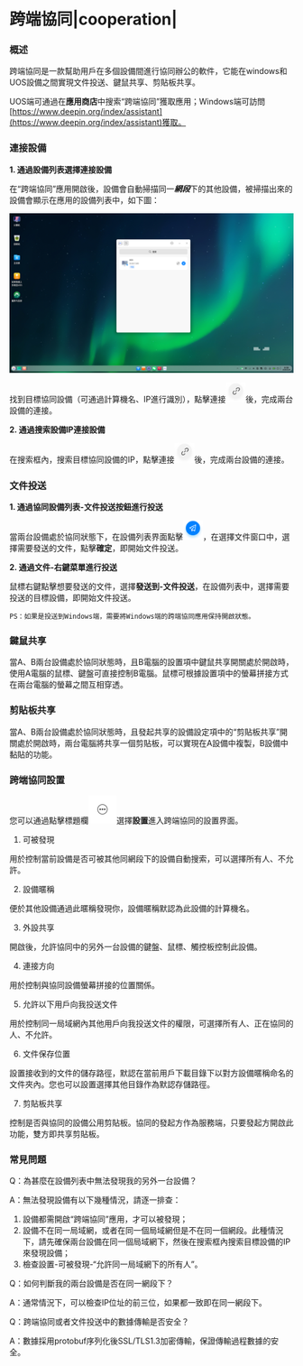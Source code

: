 # 跨端協同|cooperation|

### 概述

跨端協同是一款幫助用戶在多個設備間進行協同辦公的軟件，它能在windows和UOS設備之間實現文件投送、鍵鼠共享、剪貼板共享。

UOS端可通過在**應用商店**中搜索“跨端協同”獲取應用；Windows端可訪問[https://www.deepin.org/index/assistant](https://www.deepin.org/index/assistant)獲取。

### 連接設備

**1. 通過設備列表選擇連接設備**

在“跨端協同”應用開啟後，設備會自動掃描同一***網段***下的其他設備，被掃描出來的設備會顯示在應用的設備列表中，如下圖：

![listofdevices](./fig/listofdevices.png)

找到目標協同設備（可通過計算機名、IP進行識別），點擊連接<img src="../common/connect.png" alt="connect" style="zoom:40%;" />後，完成兩台設備的連接。

**2. 通過搜索設備IP連接設備**

在搜索框內，搜索目標協同設備的IP，點擊連接<img src="../common/connect.png" alt="connect" style="zoom:40%;" />後，完成兩台設備的連接。

### 文件投送

**1. 通過協同設備列表-文件投送按鈕進行投送**

當兩台設備處於協同狀態下，在設備列表界面點擊<img src="../common/send.png" alt="send" style="zoom:40%;" />，在選擇文件窗口中，選擇需要發送的文件，點擊**確定**，即開始文件投送。

**2. 通過文件-右鍵菜單進行投送**

鼠標右鍵點擊想要發送的文件，選擇**發送到-文件投送**，在設備列表中，選擇需要投送的目標設備，即開始文件投送。

```
PS：如果是投送到Windows端，需要將Windows端的跨端協同應用保持開啟狀態。
```

### 鍵鼠共享

當A、B兩台設備處於協同狀態時，且B電腦的設置項中鍵鼠共享開關處於開啟時，使用A電腦的鼠標、鍵盤可直接控制B電腦。鼠標可根據設置項中的螢幕拼接方式在兩台電腦的螢幕之間互相穿透。

### 剪貼板共享

當A、B兩台設備處於協同狀態時，且發起共享的設備設定項中的“剪貼板共享”開關處於開啟時，兩台電腦將共享一個剪貼板，可以實現在A設備中複製，B設備中黏貼的功能。

### 跨端協同設置

您可以通過點擊標題欄<img src="../common/menu.png" alt="menu" style="zoom:50%;" />選擇**設置**進入跨端協同的設置界面。

1. 可被發現

用於控制當前設備是否可被其他同網段下的設備自動搜索，可以選擇所有人、不允許。

2. 設備暱稱

便於其他設備通過此暱稱發現你，設備暱稱默認為此設備的計算機名。

3. 外設共享

開啟後，允許協同中的另外一台設備的鍵盤、鼠標、觸控板控制此設備。

4. 連接方向

用於控制與協同設備螢幕拼接的位置關係。

5. 允許以下用戶向我投送文件

用於控制同一局域網內其他用戶向我投送文件的權限，可選擇所有人、正在協同的人、不允許。

6. 文件保存位置

設置接收到的文件的儲存路徑，默認在當前用戶下載目錄下以對方設備暱稱命名的文件夾內。您也可以設置選擇其他目錄作為默認存儲路徑。

7. 剪貼板共享

控制是否與協同的設備公用剪貼板。協同的發起方作為服務端，只要發起方開啟此功能，雙方即共享剪貼板。

### 常見問題

Q：為甚麼在設備列表中無法發現我的另外一台設備？

A：無法發現設備有以下幾種情況，請逐一排查：

1. 設備都需開啟“跨端協同”應用，才可以被發現；
2. 設備不在同一局域網，或者在同一個局域網但是不在同一個網段。此種情況下，請先確保兩台設備在同一個局域網下，然後在搜索框內搜索目標設備的IP來發現設備；
3. 檢查設置-可被發現-“允許同一局域網下的所有人”。

Q：如何判斷我的兩台設備是否在同一網段下？

A：通常情況下，可以檢查IP位址的前三位，如果都一致即在同一網段下。

Q：跨端協同或者文件投送中的數據傳輸是否安全？

A：數據採用protobuf序列化後SSL/TLS1.3加密傳輸，保證傳輸過程數據的安全。















